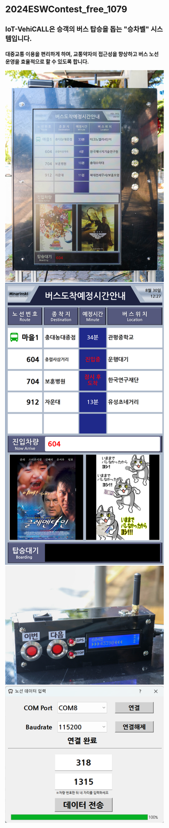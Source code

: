 # 2024ESWContest_free_1079

## IoT-VehiCALL은 승객의 버스 탑승을 돕는 "승차벨" 시스템입니다.
### 대중교통 이용을 편리하게 하며, 교통약자의 접근성을 향상하고 버스 노선 운영을 효율적으로 할 수 있도록 합니다.
![3D_View](https://github.com/Minarinski/2024ESWContest_free_1079/blob/main/Remote_Device.jpg)
![3D_View](https://github.com/Minarinski/2024ESWContest_free_1079/blob/main/PyQt_GUI.PNG)
![3D_View](https://github.com/Minarinski/2024ESWContest_free_1079/blob/main/Local_Device.jpg)
![3D_View](https://github.com/Minarinski/2024ESWContest_free_1079/blob/main/Bus_Data_Downloader.png)